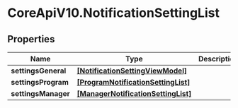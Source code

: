 # CoreApiV10.NotificationSettingList

## Properties
Name | Type | Description | Notes
------------ | ------------- | ------------- | -------------
**settingsGeneral** | [**[NotificationSettingViewModel]**](NotificationSettingViewModel.md) |  | [optional] 
**settingsProgram** | [**[ProgramNotificationSettingList]**](ProgramNotificationSettingList.md) |  | [optional] 
**settingsManager** | [**[ManagerNotificationSettingList]**](ManagerNotificationSettingList.md) |  | [optional] 


